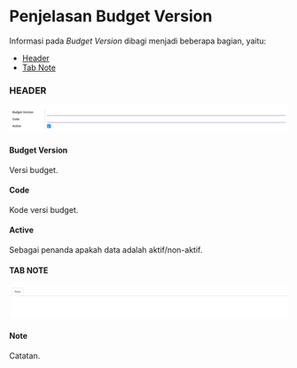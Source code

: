 # Penjelasan Budget Version

Informasi pada *Budget Version* dibagi menjadi beberapa bagian, yaitu:

* [Header](#bagian-header)
* [Tab Note](#tab-note)

### <a name="bagian-header">HEADER</a>

![](../../../img/budget-version/bagian-header.png)

#### <a name="field-header-budget-version">Budget Version</a>

Versi budget.

#### <a name="field-header-code">Code</a>

Kode versi budget.

#### <a name="field-header-active">Active</a>

Sebagai penanda apakah data adalah aktif/non-aktif.

#### <a name="tab-note">TAB NOTE</a>

![](../../../img/budget-version/tab-note.png)

#### <a name="field-note">Note</a>

Catatan.
